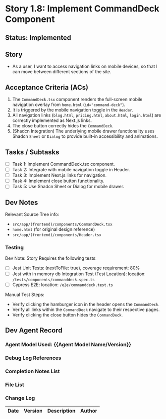 # Story 1.8: Implement CommandDeck Component

## Status: Implemented

## Story

- As a user, I want to access navigation links on mobile devices, so that I can move between different sections of the site.

## Acceptance Criteria (ACs)

1.  The `CommandDeck.tsx` component renders the full-screen mobile navigation overlay from `home.html` (`id="command-deck"`).
2.  It is triggered by the mobile navigation toggle in the `Header`.
3.  All navigation links (`blog.html`, `pricing.html`, `about.html`, `login.html`) are correctly implemented as Next.js links.
4.  The close button correctly hides the `CommandDeck`.
5.  (Shadcn Integration) The underlying mobile drawer functionality uses Shadcn `Sheet` or `Dialog` to provide built-in accessibility and animations.

## Tasks / Subtasks

- [ ] Task 1: Implement CommandDeck.tsx component.
- [ ] Task 2: Integrate with mobile navigation toggle in Header.
- [ ] Task 3: Implement Next.js links for navigation.
- [ ] Task 4: Implement close button functionality.
- [ ] Task 5: Use Shadcn Sheet or Dialog for mobile drawer.

## Dev Notes

Relevant Source Tree info:
- `src/app/(frontend)/components/CommandDeck.tsx`
- `home.html` (for original design reference)
- `src/app/(frontend)/components/Header.tsx`

### Testing

Dev Note: Story Requires the following tests:

- [ ] Jest Unit Tests: (nextToFile: true), coverage requirement: 80%
- [ ] Jest with in memory db Integration Test (Test Location): location: `/tests/components/commanddeck.spec.ts`
- [ ] Cypress E2E: location: `/e2e/commanddeck.test.ts`

Manual Test Steps:
- Verify clicking the hamburger icon in the header opens the `CommandDeck`.
- Verify all links within the `CommandDeck` navigate to their respective pages.
- Verify clicking the close button hides the `CommandDeck`.

## Dev Agent Record

### Agent Model Used: {{Agent Model Name/Version}}

### Debug Log References

### Completion Notes List

### File List

### Change Log

| Date | Version | Description | Author |
| :--- | :------ | :---------- | :----- |
